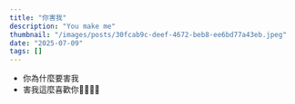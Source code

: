 ```yaml
---
title: "你害我"
description: "You make me"
thumbnail: "/images/posts/30fcab9c-deef-4672-beb8-ee6bd77a43eb.jpeg"
date: "2025-07-09"
tags: []
---
```

- 你為什麼要害我
- 害我這麼喜歡你🤬🤬😭😭

